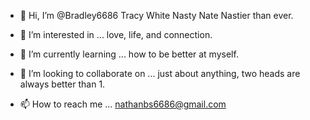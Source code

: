 - 👋 Hi, I’m @Bradley6686 Tracy White Nasty Nate Nastier than ever.

- 👀 I’m interested in ... love, life, and connection.
- 🌱 I’m currently learning ... how to be better at myself.
- 💞️ I’m looking to collaborate on ... just about anything, two heads are always better than 1.
- 📫 How to reach me ... nathanbs6686@gmail.com

<!---
Bradley6686/Bradley6686 is a ✨ special ✨ repository because its `README.md` (this file) appears on your GitHub profile.
You can click the Preview link to take a look at your changes.
--->
